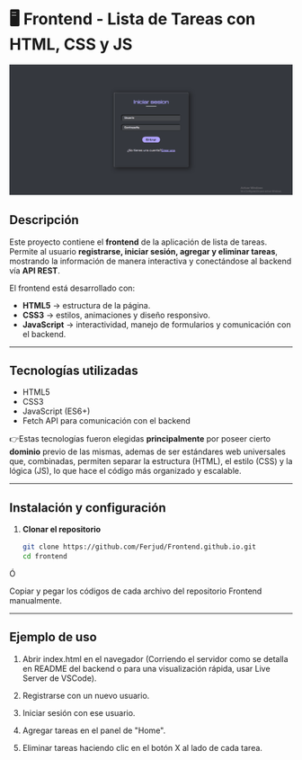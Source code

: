 # 🖥️ Frontend - Lista de Tareas con HTML, CSS y JS

<p align="center">
  <img src="Demo.gif" alt="Demo del frontend" width="600">
</p>

## Descripción

Este proyecto contiene el **frontend** de la aplicación de lista de tareas.  
Permite al usuario **registrarse, iniciar sesión, agregar y eliminar tareas**, mostrando la información de manera interactiva y conectándose al backend vía **API REST**.

El frontend está desarrollado con:

- **HTML5** → estructura de la página.
- **CSS3** → estilos, animaciones y diseño responsivo.
- **JavaScript** → interactividad, manejo de formularios y comunicación con el backend.

---

## Tecnologías utilizadas

- HTML5
- CSS3
- JavaScript (ES6+)
- Fetch API para comunicación con el backend

👉Estas tecnologías fueron elegidas **principalmente** por poseer cierto **dominio** previo de las mismas, ademas de ser estándares web universales que, combinadas, permiten separar la estructura (HTML), el estilo (CSS) y la lógica (JS), lo que hace el código más organizado y escalable.

---

## Instalación y configuración

1. **Clonar el repositorio**
   ```bash
   git clone https://github.com/Ferjud/Frontend.github.io.git
   cd frontend
   ```

Ó

Copiar y pegar los códigos de cada archivo del repositorio Frontend manualmente.

---

## Ejemplo de uso

1. Abrir index.html en el navegador (Corriendo el servidor como se detalla en README del backend o para una visualización rápida, usar Live Server de VSCode).

2. Registrarse con un nuevo usuario.

3. Iniciar sesión con ese usuario.

4. Agregar tareas en el panel de "Home".

5. Eliminar tareas haciendo clic en el botón X al lado de cada tarea.
